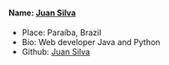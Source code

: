 #### Name: [Juan Silva](https://github.com/dderking)
- Place: Paraíba, Brazil
- Bio: Web developer Java and Python
- Github: [Juan Silva](https://github.com/dderking)
